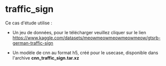 # traffic_sign

Ce cas d'étude utilise :

* Un jeu de données, pour le télécharger veuillez cliquer sur le lien
https://www.kaggle.com/datasets/meowmeowmeowmeowmeow/gtsrb-german-traffic-sign

* Un modèle de cnn au format h5, créé pour le usecase, disponible dans l'archive **cnn_traffic_sign.tar.xz** 
